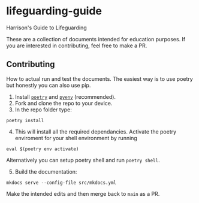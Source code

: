 # lifeguarding-guide
Harrison's Guide to Lifeguarding

These are a collection of documents intended for education purposes. If you are interested in contributing, feel free to make a PR. 

## Contributing

How to actual run and test the documents. The easiest way is to use poetry but honestly you can also use pip.

1. Install [`poetry`](https://python-poetry.org/) and [`pyenv`](https://github.com/pyenv/pyenv) (recommended).
2. Fork and clone the repo to your device.
3. In the repo folder type:
```
poetry install
```
4. This will install all the required dependancies. Activate the poetry enviroment for your shell environment by running
```
eval $(poetry env activate)
```
Alternatively you can setup poetry shell and run `poetry shell`.

5. Build the documentation:
```
mkdocs serve --config-file src/mkdocs.yml
```
Make the intended edits and then merge back to `main` as a PR. 

